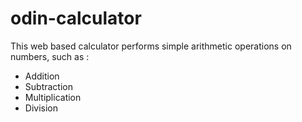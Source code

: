 # odin-calculator
This web based calculator performs simple arithmetic operations on numbers, such as :
* Addition
* Subtraction
* Multiplication
* Division